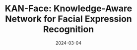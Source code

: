 ---
title: "KAN-Face: Knowledge-Aware Network for Facial Expression Recognition"
collection: publications
permalink: /publication/2024-03-04-kan-face
excerpt: 'Led the research pipeline, from problem formulation to model design, experimentation, and paper writing. Proposed KAN-Face, a novel framework that leverages knowledge-aware attention mechanism to improve facial expression recognition. Designed a multi-scale feature fusion network to capture both local and global features, achieving state-of-the-art performance on multiple benchmarks.'
date: 2024-03-04
venue: 'Under Review at CVPR 2025'
paperurl: 'https://github.com/Dualego00/KAN-Face'
citation: 'Qian, Z. (2024). &quot;KAN-Face: Knowledge-Aware Network for Facial Expression Recognition.&quot; <i>Under Review at CVPR 2025</i>.'
--- 